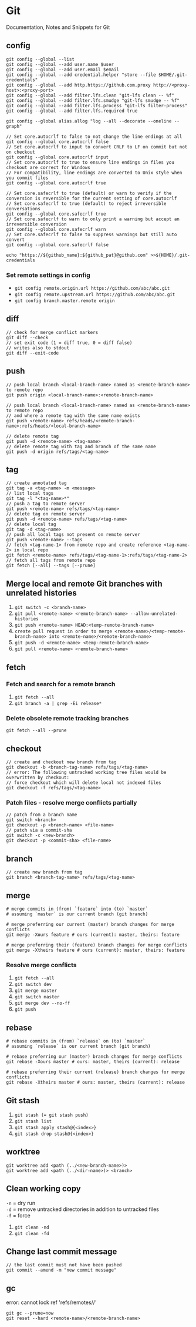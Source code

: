 # Git

Documentation, Notes and Snippets for Git

## config
```
git config --global --list
git config --global --add user.name $user
git config --global --add user.email $email
git config --global --add credential.helper "store --file $HOME/.git-credentials"
git config --global --add http.https://github.com.proxy http://<proxy-host>:<proxy-port>
git config --global --add filter.lfs.clean "git-lfs clean -- %f"
git config --global --add filter.lfs.smudge "git-lfs smudge -- %f"
git config --global --add filter.lfs.process "git-lfs filter-process"
git config --global --add filter.lfs.required true

git config --global alias.allog "log --all --decorate --oneline --graph"

// Set core.autocrlf to false to not change the line endings at all
git config --global core.autocrlf false
// Set core.autocrlf to input to convert CRLF to LF on commit but not on checkout
git config --global core.autocrlf input
// Set core.autocrlf to true to ensure line endings in files you checkout are correct for Windows
// For compatibility, line endings are converted to Unix style when you commit files
git config --global core.autocrlf true

// Set core.safecrlf to true (default) or warn to verify if the conversion is reversible for the current setting of core.autocrlf
// Set core.safecrlf to true (default) to reject irreversible conversations
git config --global core.safecrlf true
// Set core.safecrlf to warn to only print a warning but accept an irreversible conversion
git config --global core.safecrlf warn
// Set core.safecrlf to false to suppress warnings but still auto convert
git config --global core.safecrlf false

echo "https://${github_name}:${github_pat}@github.com" >>${HOME}/.git-credentials
```

### Set remote settings in config
- `git config remote.origin.url https://github.com/abc/abc.git`
- `git config remote.upstream.url https://github.com/abc/abc.git`
- `git config branch.master.remote origin`

## diff
```
// check for merge conflict markers
git diff --check
// set exit code (1 = diff true, 0 = diff false)
// writes also to stdout
git diff --exit-code
```

## push
```
// push local branch <local-branch-name> named as <remote-branch-name> to remote repo
git push origin <local-branch-name>:<remote-branch-name>

// push local branch <local-branch-name> named as <remote-branch-name> to remote repo
// and where a remote tag with the same name exists
git push <remote-name> refs/heads/<remote-branch-name>:refs/heads/<local-branch-name>

// delete remote tag
git push -d <remote-name> <tag-name>
// delete remote tag with tag and branch of the same name
git push -d origin refs/tags/<tag-name>
```

## tag
```
// create annotated tag
git tag -a <tag-name> -m <message>
// list local tags
git tag -l "<tag-name>*"
// push a tag to remote server
git push <remote-name> refs/tags/<tag-name>
// delete tag on remote server
git push -d <remote-name> refs/tags/<tag-name>
// delete local tag
git tag -d <tag-name>
// push all local tags not present on remote server
git push <remote-name> --tags
// fetch <tag-name-1> from remote repo and create reference <tag-name-2> in local repo
git fetch <remote-name> refs/tags/<tag-name-1>:refs/tags/<tag-name-2>
// fetch all tags from remote repo
git fetch [--all] --tags [--prune]
```

## Merge local and remote Git branches with unrelated histories
1. `git switch -c <branch-name>`
2. `git pull <remote-name> <remote-branch-name> --allow-unrelated-histories`
3. `git push <remote-name> HEAD:<temp-remote-branch-name>`
4. `create pull request in order to merge <remote-name>/<temp-remote-branch-name> into <remote-name>/<remote-branch-name>`
5. `git push -d <remote-name> <temp-remote-branch-name>`
6. `git pull <remote-name> <remote-branch-name>`

## fetch

### Fetch and search for a remote branch
1. `git fetch --all`
2. `git branch -a | grep -Ei release*`

### Delete obsolete remote tracking branches
```
git fetch --all --prune
```

## checkout
```
// create and checkout new branch from tag
git checkout -b <branch-tag-name> refs/tags/<tag-name>
// error: The following untracked working tree files would be overwritten by checkout:
// force checkout which will delete local not indexed files
git checkout -f refs/tags/<tag-name>
```

### Patch files - resolve merge conflicts partially
```
// patch from a branch name
git switch <branch>
git checkout -p <branch-name> <file-name>
// patch via a commit-sha
git switch -c <new-branch>
git checkout -p <commit-sha> <file-name>
```

## branch
```
// create new branch from tag
git branch <branch-tag-name> refs/tags/<tag-name>
```

## merge

```
# merge commits in (from) `feature` into (to) `master`
# assuming `master` is our current branch (git branch)

# merge preferring our current (master) branch changes for merge conflicts
git merge -Xours feature # ours (current): master, theirs: feature

# merge preferring their (feature) branch changes for merge conflicts
git merge -Xtheirs feature # ours (current): master, theirs: feature
```

### Resolve merge conflicts
1. `git fetch --all`
1. `git switch dev`
1. `git merge master`
1. `git switch master`
1. `git merge dev --no-ff`
1. `git push`

## rebase
```
# rebase commits in (from) `release` on (to) `master`
# assuming `release` is our current branch (git branch)

# rebase preferring our (master) branch changes for merge conflicts
git rebase -Xours master # ours: master, theirs (current): release

# rebase preferring their current (release) branch changes for merge conflicts
git rebase -Xtheirs master # ours: master, theirs (current): release
```

## Git stash
1. `git stash (= git stash push)`
1. `git stash list`
1. `git stash apply stash@{<index>}`
1. `git stash drop stash@{<index>}`

## worktree
```
git worktree add <path (../<new-branch-name>)>
git worktree add <path (../<dir-name>)> <branch>
```

## Clean working copy

`-n` = dry run<br />
`-d` = remove untracked directories in addition to untracked files<br />
`-f` = force<br />

1. `git clean -nd`
1. `git clean -fd`

## Change last commit message
```
// the last commit must not have been pushed
git commit --amend -m "new commit message"
```

## gc

error: cannot lock ref 'refs/remotes/<remote-name>/<remote-branch-name>'
```
git gc --prune=now
git reset --hard <remote-name>/<remote-branch-name>
```
